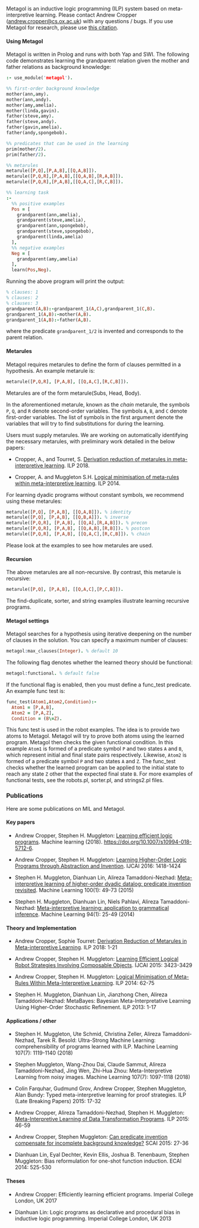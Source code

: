 Metagol is an inductive logic programming (ILP) system based on meta-interpretive learning. Please contact Andrew Cropper (andrew.cropper@cs.ox.ac.uk) with any questions / bugs. If you use Metagol for research, please use [this citation](https://raw.githubusercontent.com/metagol/metagol/master/metagol.bib).

#### Using Metagol

Metagol is written in Prolog and runs with both Yap and SWI. The following code demonstrates learning the grandparent relation given the mother and father relations as background knowledge:

```prolog
:- use_module('metagol').

%% first-order background knowledge
mother(ann,amy).
mother(ann,andy).
mother(amy,amelia).
mother(linda,gavin).
father(steve,amy).
father(steve,andy).
father(gavin,amelia).
father(andy,spongebob).

%% predicates that can be used in the learning
prim(mother/2).
prim(father/2).

%% metarules
metarule([P,Q],[P,A,B],[[Q,A,B]]).
metarule([P,Q,R],[P,A,B],[[Q,A,B],[R,A,B]]).
metarule([P,Q,R],[P,A,B],[[Q,A,C],[R,C,B]]).

%% learning task
:-
  %% positive examples
  Pos = [
    grandparent(ann,amelia),
    grandparent(steve,amelia),
    grandparent(ann,spongebob),
    grandparent(steve,spongebob),
    grandparent(linda,amelia)
  ],
  %% negative examples
  Neg = [
    grandparent(amy,amelia)
  ],
  learn(Pos,Neg).

```
Running the above program will print the output:

```prolog
% clauses: 1
% clauses: 2
% clauses: 3
grandparent(A,B):-grandparent_1(A,C),grandparent_1(C,B).
grandparent_1(A,B):-mother(A,B).
grandparent_1(A,B):-father(A,B).
```

where the predicate `grandparent_1/2` is invented and corresponds to the parent relation.

#### Metarules

Metagol requires metarules to define the form of clauses permitted in a hypothesis. An example metarule is:

```prolog
metarule([P,Q,R], [P,A,B], [[Q,A,C],[R,C,B]]).
```
Metarules are of the form metarule(Subs, Head, Body).

In the aforementioned metarule, known as the *chain* metarule, the symbols `P`, `Q`, and `R` denote second-order variables.
The symbols `A`, `B`, and `C` denote first-order variables.
The list of symbols in the first argument denote the variables that will try to find substitutions for during the learning.

Users must supply metarules.
We are working on automatically identifying the necessary metarules, with preliminary work detailed in the below papers:

* Cropper, A., and Tourret, S. [Derivation reduction of metarules in meta-interpretive learning](http://andrewcropper.com/pubs/ilp18-dreduce.pdf). ILP 2018.

* Cropper, A. and Muggleton S.H. [Logical minimisation of meta-rules within meta-interpretive learning](http://andrewcropper.com/pubs/ilp14-minmeta.pdf). ILP 2014.


For learning dyadic programs without constant symbols, we recommend using these metarules:

```prolog
metarule([P,Q], [P,A,B], [[Q,A,B]]). % identity
metarule([P,Q], [P,A,B], [[Q,B,A]]). % inverse
metarule([P,Q,R], [P,A,B], [[Q,A],[R,A,B]]). % precon
metarule([P,Q,R], [P,A,B], [[Q,A,B],[R,B]]). % postcon
metarule([P,Q,R], [P,A,B], [[Q,A,C],[R,C,B]]). % chain
```

Please look at the examples to see how metarules are used.

#### Recursion

The above metarules are all non-recursive.
By contrast, this metarule is recursive:

```prolog
metarule([P,Q], [P,A,B], [[Q,A,C],[P,C,B]]).
```

The find-duplicate, sorter, and string examples illustrate learning recursive programs.

#### Metagol settings

Metagol searches for a hypothesis using iterative deepening on the number of clauses in the solution. You can specify a maximum number of clauses:

```prolog
metagol:max_clauses(Integer). % default 10
```

The following flag denotes whether the learned theory should be functional:

```prolog
metagol:functional. % default false
```
If the functional flag is enabled, then you must define a func_test predicate. An example func test is:

```prolog
func_test(Atom1,Atom2,Condition):-
  Atom1 = [P,A,B],
  Atom2 = [P,A,Z],
  Condition = (B\=Z).
```

This func test is used in the robot examples.
The idea is to provide two atoms to Metagol.
Metagol will try to prove both atoms using the learned program.
Metagol then checks the given functional condition.
In this example `Atom1` is formed of a predicate symbol `P` and two states `A` and `B`, which represent initial and final state pairs respectively. Likewise, `Atom2` is formed of a predicate symbol `P` and two states `A` and `Z`. The func_test checks whether the learned program can be applied to the initial state to reach any state `Z` other that the expected final state `B`. For more examples of functional tests, see the robots.pl, sorter.pl, and strings2.pl files.


### Publications

Here are some publications on MIL and Metagol.


#### Key papers

* Andrew Cropper, Stephen H. Muggleton: [Learning efficient logic programs](http://andrewcropper.com/pubs/mlj18-metaopt.pdf). Machine learning (2018). https://doi.org/10.1007/s10994-018-5712-6.

* Andrew Cropper, Stephen H. Muggleton: [Learning Higher-Order Logic Programs through Abstraction and Invention](http://andrewcropper.com/pubs/ijcai16-metafunc.pdf). IJCAI 2016: 1418-1424

* Stephen H. Muggleton, Dianhuan Lin, Alireza Tamaddoni-Nezhad: [Meta-interpretive learning of higher-order dyadic datalog: predicate invention revisited](https://link.springer.com/article/10.1007/s10994-014-5471-y). Machine Learning 100(1): 49-73 (2015)

* Stephen H. Muggleton, Dianhuan Lin, Niels Pahlavi, Alireza Tamaddoni-Nezhad: [Meta-interpretive learning: application to grammatical inference](https://link.springer.com/article/10.1007/s10994-013-5358-3). Machine Learning 94(1): 25-49 (2014)

#### Theory and Implementation

* Andrew Cropper, Sophie Tourret: [Derivation Reduction of Metarules in Meta-interpretive Learning](http://andrewcropper.com/pubs/ilp18-dreduce.pdf). ILP 2018: 1-21

* Andrew Cropper, Stephen H. Muggleton: [Learning Efficient Logical Robot Strategies Involving Composable Objects](http://andrewcropper.com/pubs/ijcai15-metagolo.pdf). IJCAI 2015: 3423-3429

* Andrew Cropper, Stephen H. Muggleton: [Logical Minimisation of Meta-Rules Within Meta-Interpretive Learning](http://andrewcropper.com/pubs/ilp14-minmeta.pdf). ILP 2014: 62-75

* Stephen H. Muggleton, Dianhuan Lin, Jianzhong Chen, Alireza Tamaddoni-Nezhad: MetaBayes: Bayesian Meta-Interpretative Learning Using Higher-Order Stochastic Refinement. ILP 2013: 1-17

#### Applications / other

* Stephen H. Muggleton, Ute Schmid, Christina Zeller, Alireza Tamaddoni-Nezhad, Tarek R. Besold: Ultra-Strong Machine Learning: comprehensibility of programs learned with ILP. Machine Learning 107(7): 1119-1140 (2018)

* Stephen Muggleton, Wang-Zhou Dai, Claude Sammut, Alireza Tamaddoni-Nezhad, Jing Wen, Zhi-Hua Zhou:
Meta-Interpretive Learning from noisy images. Machine Learning 107(7): 1097-1118 (2018)

* Colin Farquhar, Gudmund Grov, Andrew Cropper, Stephen Muggleton, Alan Bundy: Typed meta-interpretive learning for proof strategies. ILP (Late Breaking Papers) 2015: 17-32

* Andrew Cropper, Alireza Tamaddoni-Nezhad, Stephen H. Muggleton: [Meta-Interpretive Learning of Data Transformation Programs](http://andrewcropper.com/pubs/ilp15-datacurate.pdf). ILP 2015: 46-59

* Andrew Cropper, Stephen Muggleton: [Can predicate invention compensate for incomplete background knowledge?](http://andrewcropper.com/pubs/scai15-incomplete.pdf) SCAI 2015: 27-36

* Dianhuan Lin, Eyal Dechter, Kevin Ellis, Joshua B. Tenenbaum, Stephen Muggleton: Bias reformulation for one-shot function induction. ECAI 2014: 525-530

#### Theses

* Andrew Cropper: Efficiently learning efficient programs. Imperial College London, UK 2017

* Dianhuan Lin: Logic programs as declarative and procedural bias in inductive logic programming. Imperial College London, UK 2013
